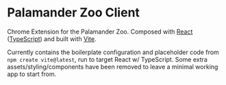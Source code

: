 # Palamander Zoo Client

Chrome Extension for the Palamander Zoo. Composed with [React](https://react.dev/) ([TypeScript](https://www.typescriptlang.org/)) and built with [Vite](https://vite.dev/).

Currently contains the boilerplate configuration and placeholder code from `npm create vite@latest`, run to target React w/ TypeScript. Some extra assets/styling/components have been removed to leave a minimal working app to start from.